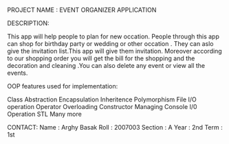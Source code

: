 PROJECT NAME : EVENT ORGANIZER APPLICATION

DESCRIPTION:

This app will help people to plan for new occation. People through this app can shop for birthday party or wedding or other occation . They can aslo give the invitation list.This app will give them invitation. Moreover according to our shopping order you will get the bill for the shopping and the decoration and cleaning .You can also delete any event or view all the events.


OOP features used for implementation:

Class
Abstraction
Encapsulation
Inheritence
Polymorphism
File I/O operation
Operator Overloading
Constructor
Managing Console I/0 Operation
STL
Many more




CONTACT:
Name : Arghy Basak
Roll : 2007003
Section : A
Year : 2nd
Term : 1st
